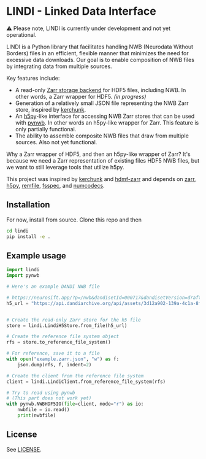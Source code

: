 # LINDI - Linked Data Interface

:warning: Please note, LINDI is currently under development and not yet operational.

LINDI is a Python library that facilitates handling NWB (Neurodata Without Borders) files in an efficient, flexible manner that minimizes the need for excessive data downloads. Our goal is to enable composition of NWB files by integrating data from multiple sources.

Key features include:

- A read-only [Zarr storage backend](https://zarr.readthedocs.io/en/stable/) for HDF5 files, including NWB. In other words, a Zarr wrapper for HDF5. *(in progress)*
- Generation of a relatively small JSON file representing the NWB Zarr store, inspired by [kerchunk](https://github.com/fsspec/kerchunk).
- An [h5py](https://www.h5py.org/)-like interface for accessing NWB Zarr stores that can be used with [pynwb](https://pynwb.readthedocs.io/en/stable/). In other words an h5py-like wrapper for Zarr. This feature is only partially functional.
- The ability to assemble composite NWB files that draw from multiple sources. Also not yet functional.

Why a Zarr wrapper of HDF5, and then an h5py-like wrapper of Zarr? It's because we need a Zarr representation of existing files HDF5 NWB files, but we want to still leverage tools that utilize h5py.

This project was inspired by [kerchunk](https://github.com/fsspec/kerchunk) and [hdmf-zarr](https://hdmf-zarr.readthedocs.io/en/latest/index.html) and depends on [zarr](https://zarr.readthedocs.io/en/stable/), [h5py](https://www.h5py.org/), [remfile](https://github.com/magland/remfile), [fsspec](https://filesystem-spec.readthedocs.io/en/latest/), and [numcodecs](https://numcodecs.readthedocs.io/en/stable/).

## Installation

For now, install from source. Clone this repo and then

```bash
cd lindi
pip install -e .
```

## Example usage

```python
import lindi
import pynwb

# Here's an example DANDI NWB file

# https://neurosift.app/?p=/nwb&dandisetId=000717&dandisetVersion=draft&url=https://api.dandiarchive.org/api/assets/3d12a902-139a-4c1a-8fd0-0a7faf2fb223/download/
h5_url = "https://api.dandiarchive.org/api/assets/3d12a902-139a-4c1a-8fd0-0a7faf2fb223/download/"


# Create the read-only Zarr store for the h5 file
store = lindi.LindiH5Store.from_file(h5_url)

# Create the reference file system object
rfs = store.to_reference_file_system()

# For reference, save it to a file
with open("example.zarr.json", "w") as f:
    json.dump(rfs, f, indent=2)

# Create the client from the reference file system
client = lindi.LindiClient.from_reference_file_system(rfs)

# Try to read using pynwb
# (This part does not work yet)
with pynwb.NWBHDF5IO(file=client, mode="r") as io:
    nwbfile = io.read()
    print(nwbfile)
```

## License

See [LICENSE](LICENSE).
